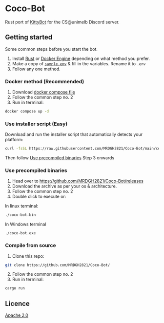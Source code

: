 # Coco-Bot

Rust port of [KittyBot](https://github.com/olliequ/KittyBot) for the CS@unimelb Discord server.

## Getting started

Some common steps before you start the bot.

1. Install [Rust](https://www.rust-lang.org/learn/get-started) or [Docker Engine](https://docs.docker.com/engine/install/) depending on what method you prefer.
2. Make a copy of [`sample.env`](./sample.env) & fill in the variables. Rename it to `.env`
3. Follow any one method.

### Docker method (Recommended)

1. Download [docker compose file](./docker-compose.yml)
2. Follow the common step no. 2
3. Run in terminal:

```sh
docker compose up -d
```

### Use installer script (Easy)

Download and run the installer script that automatically detects your platform:

```sh
curl -fsSL https://raw.githubusercontent.com/MRDGH2821/Coco-Bot/main/coco-installer.sh | sh
```

Then follow [Use precompiled binaries](#use-precompiled-binaries) Step 3 onwards

### Use precompiled binaries

1. Head over to https://github.com/MRDGH2821/Coco-Bot/releases
2. Download the archive as per your os & architecture.
3. Follow the common step no. 2
4. Double click to execute or:

In linux terminal:

```sh
./coco-bot.bin
```

In Windows terminal

```pwsh
./coco-bot.exe
```

### Compile from source

1. Clone this repo:

```sh
git clone https://github.com/MRDGH2821/Coco-Bot/
```

2. Follow the common step no. 2
3. Run in terminal:

```sh
cargo run
```

## Licence

[Apache 2.0](./LICENCE.txt)
